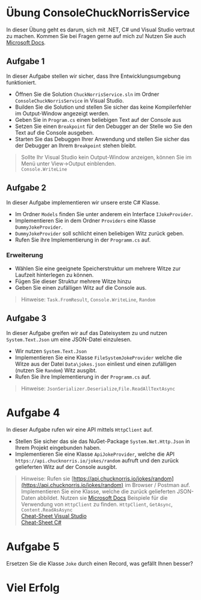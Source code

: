 # Übung ConsoleChuckNorrisService

In dieser Übung geht es darum, sich mit .NET, C# und Visual Studio vertraut zu machen.
Kommen Sie bei Fragen gerne auf mich zu!
Nutzen Sie auch [Microsoft Docs](https://docs.microsoft.com).

## Aufgabe 1

In dieser Aufgabe stellen wir sicher, dass Ihre Entwicklungsumgebung funktioniert.

- Öffnen Sie die Solution `ChuckNorrisService.sln` im Ordner `ConsoleChuckNorrisService` in Visual Studio.
- Builden Sie die Solution und stellen Sie sicher das keine Kompilerfehler im Output-Window angezeigt werden.
- Geben Sie in `Program.cs` einen beliebigen Text auf der Console aus
- Setzen Sie einen `Breakpoint` für den Debugger an der Stelle wo Sie den Text auf die Console ausgeben.
- Starten Sie das Debuggen Ihrer Anwendung und stellen Sie sicher das der Debugger an Ihrem `Breakpoint` stehen bleibt.

> Sollte Ihr Visual Studio kein Output-Window anzeigen, können Sie im Menü unter
> View->Output einblenden.  
> `Console.WriteLine`

## Aufgabe 2

In dieser Aufgabe implementieren wir unsere erste C# Klasse.

- Im Ordner `Models` finden Sie unter anderem ein Interface `IJokeProvider`.
- Implementieren Sie in dem Ordner `Providers` eine Klasse `DummyJokeProvider`.
- `DummyJokeProvider` soll schlicht einen beliebigen Witz zurück geben.
- Rufen Sie ihre Implementierung in der `Programm.cs` auf.

### Erweiterung

- Wählen Sie eine geeignete Speicherstruktur um mehrere Witze zur Laufzeit hinterlegen zu können.
- Fügen Sie dieser Struktur mehrere Witze hinzu
- Geben Sie einen zufälligen Witz auf die Console aus.

> Hinweise:
> `Task.FromResult`, `Console.WriteLine`, `Random`

## Aufgabe 3

In dieser Aufgabe greifen wir auf das Dateisystem zu und nutzen `System.Text.Json` um eine JSON-Datei einzulesen.

- Wir nutzen `System.Text.Json`
- Implementieren Sie eine Klasse `FileSystemJokeProvider` welche die Witze aus der Datei `Data\jokes.json` einliest und einen zufälligen (nutzen Sie `Random`) Witz ausgibt.
- Rufen Sie ihre Implementierung in der `Programm.cs` auf.

> Hinweise:
> `JsonSerializer.Deserialize`,`File.ReadAllTextAsync`

# Aufgabe 4

In dieser Aufgabe rufen wir eine API mittels `HttpClient` auf.

- Stellen Sie sicher das sie das NuGet-Package `System.Net.Http.Json` in Ihrem Projekt eingebunden haben.
- Implementieren Sie eine Klasse `ApiJokeProvider`, welche die API `https://api.chucknorris.io/jokes/random` aufruft und den zurück gelieferten Witz auf der Console ausgibt.

> Hinweise:
> Rufen sie [https://api.chucknorris.io/jokes/random](https://api.chucknorris.io/jokes/random) im Browser / Postman auf. Implementieren Sie eine Klasse, welche die zurück gelieferten JSON-Daten abbildet. Nutzen sie [Microsoft Docs](https://docs.microsoft.com) Beispiele für die Verwendung von `HttpClient` zu finden.
> `HttpClient`, `GetAsync`, `Content.ReadAsAsync`  
> [Cheat-Sheet Visual Studio](../../../00_cheatsheets/visual_studio/readme.md)  
> [Cheat-Sheet C#](../../../00_cheatsheets/csharplanguage/csharp_cheat_sheet.md)

# Aufgabe 5

Ersetzen Sie die Klasse `Joke` durch einen Record, was gefällt Ihnen besser?

# Viel Erfolg
